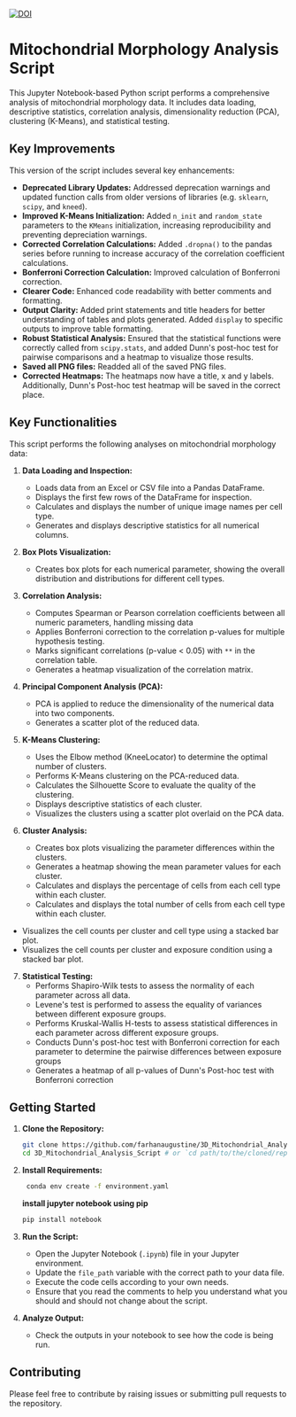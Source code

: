 [![DOI](https://zenodo.org/badge/922587650.svg)](https://doi.org/10.5281/zenodo.15379987)
# Mitochondrial Morphology Analysis Script

This Jupyter Notebook-based Python script performs a comprehensive analysis of mitochondrial morphology data. It includes data loading, descriptive statistics, correlation analysis, dimensionality reduction (PCA), clustering (K-Means), and statistical testing.

## Key Improvements

This version of the script includes several key enhancements:

*   **Deprecated Library Updates:** Addressed deprecation warnings and updated function calls from older versions of libraries (e.g. `sklearn`, `scipy`, and `kneed`).
*   **Improved K-Means Initialization:** Added `n_init` and `random_state` parameters to the `KMeans` initialization, increasing reproducibility and preventing depreciation warnings.
*    **Corrected Correlation Calculations:** Added `.dropna()` to the pandas series before running to increase accuracy of the correlation coefficient calculations.
*   **Bonferroni Correction Calculation:** Improved calculation of Bonferroni correction.
*   **Clearer Code:** Enhanced code readability with better comments and formatting.
*   **Output Clarity:** Added print statements and title headers for better understanding of tables and plots generated. Added `display` to specific outputs to improve table formatting.
*   **Robust Statistical Analysis:** Ensured that the statistical functions were correctly called from `scipy.stats`, and added Dunn's post-hoc test for pairwise comparisons and a heatmap to visualize those results.
*  **Saved all PNG files:** Readded all of the saved PNG files.
*  **Corrected Heatmaps:** The heatmaps now have a title, x and y labels. Additionally, Dunn's Post-hoc test heatmap will be saved in the correct place.
  
## Key Functionalities

This script performs the following analyses on mitochondrial morphology data:

1.  **Data Loading and Inspection:**
    *   Loads data from an Excel or CSV file into a Pandas DataFrame.
    *   Displays the first few rows of the DataFrame for inspection.
    *   Calculates and displays the number of unique image names per cell type.
    *   Generates and displays descriptive statistics for all numerical columns.

2.  **Box Plots Visualization:**
    *   Creates box plots for each numerical parameter, showing the overall distribution and distributions for different cell types.

3.  **Correlation Analysis:**
    *   Computes Spearman or Pearson correlation coefficients between all numeric parameters, handling missing data
    *   Applies Bonferroni correction to the correlation p-values for multiple hypothesis testing.
    *   Marks significant correlations (p-value < 0.05) with `**` in the correlation table.
    *   Generates a heatmap visualization of the correlation matrix.

4.  **Principal Component Analysis (PCA):**
    *   PCA is applied to reduce the dimensionality of the numerical data into two components.
    *   Generates a scatter plot of the reduced data.

5.  **K-Means Clustering:**
    *   Uses the Elbow method (KneeLocator) to determine the optimal number of clusters.
    *   Performs K-Means clustering on the PCA-reduced data.
    *   Calculates the Silhouette Score to evaluate the quality of the clustering.
    *   Displays descriptive statistics of each cluster.
    *   Visualizes the clusters using a scatter plot overlaid on the PCA data.

6.  **Cluster Analysis:**
    *   Creates box plots visualizing the parameter differences within the clusters.
    *   Generates a heatmap showing the mean parameter values for each cluster.
    *   Calculates and displays the percentage of cells from each cell type within each cluster.
    *   Calculates and displays the total number of cells from each cell type within each cluster.
   *    Visualizes the cell counts per cluster and cell type using a stacked bar plot.
   *   Visualizes the cell counts per cluster and exposure condition using a stacked bar plot.

7.  **Statistical Testing:**
    *   Performs Shapiro-Wilk tests to assess the normality of each parameter across all data.
    *   Levene's test is performed to assess the equality of variances between different exposure groups.
    *   Performs Kruskal-Wallis H-tests to assess statistical differences in each parameter across different exposure groups.
    *   Conducts Dunn's post-hoc test with Bonferroni correction for each parameter to determine the pairwise differences between exposure groups
    *    Generates a heatmap of all p-values of Dunn's Post-hoc test with Bonferroni correction


## Getting Started

1.  **Clone the Repository:**
    ```bash
    git clone https://github.com/farhanaugustine/3D_Mitochondrial_Analysis_Script.git
    cd 3D_Mitochondrial_Analysis_Script # or `cd path/to/the/cloned/repo`
    ```

2.  **Install Requirements:**
    ```bash
     conda env create -f environment.yaml
    ```
    **install jupyter notebook using pip**
    ```bash
    pip install notebook 
    ```

3.  **Run the Script:**
    *   Open the Jupyter Notebook (`.ipynb`) file in your Jupyter environment.
    *   Update the `file_path` variable with the correct path to your data file.
    *   Execute the code cells according to your own needs.
    *   Ensure that you read the comments to help you understand what you should and should not change about the script.

4.  **Analyze Output:**
    *   Check the outputs in your notebook to see how the code is being run.

## Contributing

Please feel free to contribute by raising issues or submitting pull requests to the repository.
